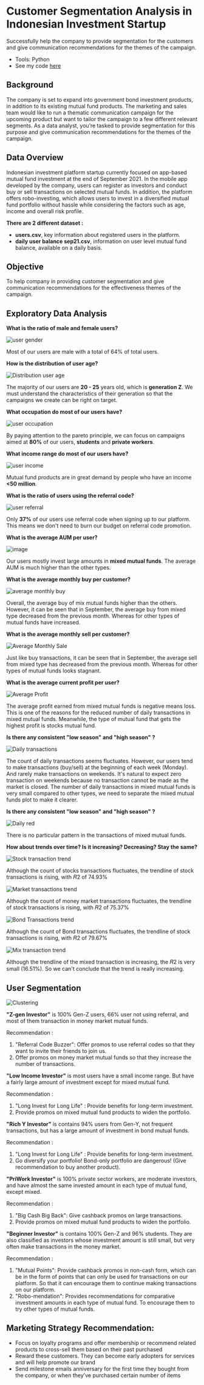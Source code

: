 # Customer Segmentation Analysis in Indonesian  Investment Startup
Successfully help the company to provide segmentation for the customers and give communication recommendations for the themes of the campaign.

-	Tools: Python 
- See my code [here](https://colab.research.google.com/drive/1RPlH02uSx_Qq1Fv75l-lXYQfHcGyMD61?usp=sharing)

## Background
The company is set to expand into government bond investment products, in addition to its existing mutual fund products. The marketing and sales team would like to run a thematic communication campaign for the upcoming product but want to tailor the campaign to a few different relevant segments. As a data analyst, you’re tasked to provide segmentation for this purpose and give communication recommendations for the themes of the campaign.

## Data Overview
Indonesian investment platform startup currently focused on app-based  mutual fund investment at the end of September 2021. In the mobile app developed by the company, users can register as investors and conduct buy or sell transactions on selected mutual funds. In addition, the platform offers robo-investing, which allows users to invest in a diversified mutual fund portfolio without hassle while considering the factors such as age, income and overall risk profile.

**There are 2 different dataset :**
- **users.csv**, key information about registered users in the platform.
- **daily user balance sep21.csv**, information on user level mutual fund balance, available on a daily basis.

## Objective
To help company in providing customer segmentation and give communication recommendations for the effectiveness themes of the campaign.

## Exploratory Data Analysis
**What is the ratio of male and female users?**

![user gender](https://user-images.githubusercontent.com/100940506/232962388-8ce2a031-49f0-4ca6-b98e-39b7f61c5ee8.PNG)

Most of our users are male with a total of 64% of total users.

**How is the distribution of user age?**

![Distribution user age](https://user-images.githubusercontent.com/100940506/232961736-81e5289f-63bc-46e3-9f4e-b8b6de17ed14.PNG)

The majority of our users are **20 - 25** years old, which is **generation Z**. We must understand the characteristics of their generation so that the campaigns we create can be right on target.

**What occupation do most of our users have?**

![user occupation](https://user-images.githubusercontent.com/100940506/232963101-86d575fb-5820-44be-81a4-2907d0a2b6bc.PNG)

By paying attention to the pareto principle, we can focus on campaigns aimed at **80%** of our users, **students** and **private workers**.

**What income range do most of our users have?**

![user income](https://user-images.githubusercontent.com/100940506/232964084-dde8f12c-5268-4db0-8aac-48ea9ffc36e2.PNG)

Mutual fund products are in great demand by people who have an income **<50 million**.

**What is the ratio of users using the referral code?**

![user referral](https://user-images.githubusercontent.com/100940506/232964787-6fbd5312-2e6e-4122-aaeb-3ffb0181e456.PNG)

Only **37%** of our users use referral code when signing up to our platform. This means we don't need to burn our budget on referral code promotion.

**What is the average AUM per user?**

![image](https://user-images.githubusercontent.com/100940506/232964986-2b2781ba-6a9d-4eb2-9282-1d2ad6c20e59.png)

Our users mostly invest large amounts in **mixed mutual funds**. The average AUM is much higher than the other types.

**What is the average monthly buy per customer?**

![average monthly buy](https://user-images.githubusercontent.com/100940506/232965206-ca19a581-306f-42a1-bbef-933d7aafc8b5.PNG)

Overall, the average buy of mix mutual funds higher than the others. However, it can be seen that in September, the average buy from mixed type decreased from the previous month. Whereas for other types of mutual funds have increased.

**What is the average monthly sell per customer?**

![Average Monthly Sale](https://user-images.githubusercontent.com/100940506/232968590-059d817a-803c-44a5-95dd-7d1b663b5cad.PNG)

Just like buy transactions, it can be seen that in September, the average sell from mixed type has decreased from the previous month. Whereas for other types of mutual funds looks stagnant.

**What is the average current profit per user?**

![Average Profit](https://user-images.githubusercontent.com/100940506/232976171-ea3ec97c-3133-4842-bd6f-4d9d50ce4640.PNG)

The average profit earned from mixed mutual funds is negative means loss. This is one of the reasons for the reduced number of daily transactions in mixed mutual funds. Meanwhile, the type of mutual fund that gets the highest profit is stocks mutual fund.

**Is there any consistent "low season" and "high season" ?**

![Daily transactions](https://user-images.githubusercontent.com/100940506/232976755-824510d5-6c41-496a-87d0-be9901752533.PNG)

The count of daily transactions seems fluctuates. However, our users tend to make transactions (buy/sell) at the beginning of each week (Monday). And rarely make transactions on weekends. It's natural to expect zero transaction on weekends because no transaction cannot be made as the market is closed. The number of daily transactions in mixed mutual funds is very small compared to other types, we need to separate the mixed mutual funds plot to make it clearer.

**Is there any consistent "low season" and "high season" ?**

![Daily red](https://user-images.githubusercontent.com/100940506/232977084-fb485d3f-9fb1-43a0-b17c-ae186a9a7e7e.PNG)

There is no particular pattern in the transactions of mixed mutual funds.

**How about trends over time? Is it increasing? Decreasing? Stay the same?**

![Stock transaction trend](https://user-images.githubusercontent.com/100940506/232977476-d228927b-dc2a-477c-b2f8-125eecbd55df.PNG)

Although the count of stocks transactions fluctuates, the trendline of stock transactions is rising, with 𝑅2 of 74.93%

![Market transactions trend](https://user-images.githubusercontent.com/100940506/232977689-ccb9d4e9-e015-41d5-838d-6e8987da8695.PNG)

Although the count of money market transactions fluctuates, the trendline of stock transactions is rising, with 𝑅2 of 75.37%

![Bond Transactions trend](https://user-images.githubusercontent.com/100940506/232977839-170221d0-3b78-47ba-ad77-61b7b3723eee.PNG)

Although the count of Bond transactions fluctuates, the trendline of stock transactions is rising, with 𝑅2 of 79.67%

![Mix transaction trend](https://user-images.githubusercontent.com/100940506/232977991-70ed6df1-36e9-4ed6-bbe6-02411933df50.PNG)

Although the trendline of the mixed transaction is increasing, the 𝑅2 is very small (16.51%). So we can't conclude that the trend is really increasing.

## User Segmentation

![Clustering](https://user-images.githubusercontent.com/100940506/232978439-3b49e6c7-4285-4653-b441-1ca1bccf4ee9.PNG)

**"Z-gen Investor"**  is 100% Gen-Z users, 66% user not using referral, and most of them transaction in money market mutual funds.

Recommendation :
1. "Referral Code Buzzer": Offer promos to use referral codes so that they want to invite their friends to join us.
2. Offer promos on money market mutual funds so that they increase the number of transactions.

**"Low Income Investor"**  is most users have a small income range. But have a fairly large amount of investment except for mixed mutual fund.

Recommendation :
1. "Long Invest for Long Life" : Provide benefits for long-term investment.
2. Provide promos on mixed mutual fund products to widen the portfolio.

**"Rich Y Investor"**  is contains 94% users from Gen-Y, not frequent transactions, but has a large amount of investment in bond mutual funds.

Recommendation :
1. "Long Invest for Long Life" : Provide benefits for long-term investment.
2. Go diversify your portfolio! Bond-only portfolio are dangerous! (Give recommendation to buy another product).

**"PriWork Investor"**  is 100% private sector workers, are moderate investors, and have almost the same invested amount in each type of mutual fund, except mixed.

Recommendation :
1. "Big Cash Big Back": Give cashback promos on large transactions.
2. Provide promos on mixed mutual fund products to widen the portfolio.

**"Beginner Investor"**  is contains 100% Gen-Z and 96% students. They are also classified as investors whose investment amount is still small, but very often make transactions in the money market.

Recommendation :
1. "Mutual Points": Provide cashback promos in non-cash form, which can be in the form of points that can only be used for transactions on our platform. So that it can encourage them to continue making transactions on our platform.
2. "Robo-mendation": Provides recommendations for comparative investment amounts in each type of mutual fund. To encourage them to try other types of mutual funds.

## Marketing Strategy Recommendation:
- Focus on loyalty programs and offer membership or recommend related products to cross-sell them based on their past purchased
- Reward these customers. They can become early adopters for services and will help promote our brand
- Send milestone emails anniversary for the first time they bought from the company, or when they’ve purchased certain number of items

